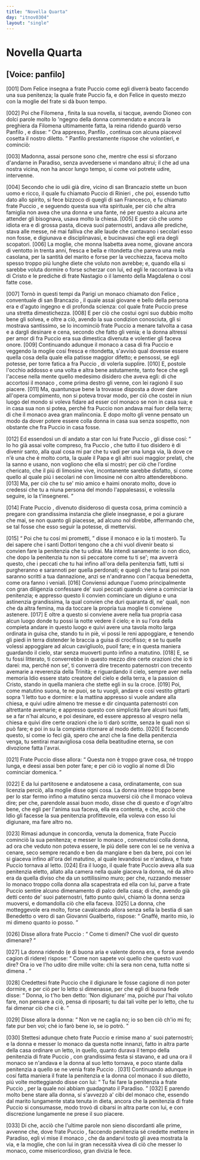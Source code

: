 ```yaml
---
title: "Novella Quarta"
day: "itnov0304"
layout: "single"
---
```

<div id="nov0304" type="novella" who="panfilo">
 <h1>
  Novella Quarta
 </h1>
 <p>
  <h2>
   [Voice: panfilo]
  </h2>
 </p>
 <argument>
  <p>
   <a name="p03040001">
    [001]
   </a>
   <name persref="donfelice" type="person">
    Dom Felice
   </name>
   insegna a
   <name persref="frapuccio" type="person">
    frate Puccio
   </name>
   come egli diverr&agrave; beato faccendo una sua penitenza; la quale frate Puccio fa, e
   <name persref="donfelice" type="person">
    don Felice
   </name>
   in questo mezzo con la moglie del frate si d&agrave; buon tempo.
  </p>
 </argument>
 <div3 type="commentary" who="author">
  <p>
   <a name="p03040002">
    [002]
   </a>
   Poi che
   <name persref="filomena" type="person">
    Filomena
   </name>
   , finita la sua novella, si tacque, avendo
   <name persref="dioneo" type="person">
    Dioneo
   </name>
   con dolci parole molto lo 'ngegno della donna commendato e ancora la preghiera da
   <name persref="filomena" type="person">
    Filomena
   </name>
   ultimamente fatta, la
   <name persref="neifile" type="person">
    reina
   </name>
   ridendo guard&ograve; verso
   <name persref="panfilo" type="person">
    Panfilo
   </name>
   , e disse:
   <q direct="unspecified" who="neifile">
    Ora appresso,
    <name persref="panfilo" type="person">
     Panfilo
    </name>
    , continua con alcuna piacevol cosetta il nostro diletto.
   </q>
   <name persref="panfilo" type="person">
    Panfilo
   </name>
   prestamente rispose che volontieri, e cominci&ograve;:
  </p>
 </div3>
 <div3 type="commentary" who="panfilo">
  <p>
   <a name="p03040003">
    [003]
   </a>
   Madonna, assai persone sono che, mentre che essi si sforzano d'andarne in Paradiso, senza avvedersene vi mandano altrui; il che ad una nostra vicina, non ha ancor lungo tempo, s&iacute; come voi potrete udire, intervenne.
  </p>
 </div3>
 <p>
  <a name="p03040004">
   [004]
  </a>
  Secondo che io udii gi&agrave; dire, vicino di
  <name placeref="sanpancrazio" type="place">
   san Brancazio
  </name>
  stette un buon uomo e ricco, il quale fu chiamato
  <name persref="frapuccio" type="person">
   Puccio di Rinieri
  </name>
  , che poi, essendo tutto dato allo spirito, si fece bizzoco di quegli di san Francesco, e fu chiamato
  <name persref="frapuccio" type="person">
   frate Puccio
  </name>
  , e seguendo questa sua vita spirituale, per ci&ograve; che altra famiglia non avea che una donna e una fante, n&eacute; per questo a alcuna arte attender gli bisognava, usava molto la chiesa.
  <a name="p03040005">
   [005]
  </a>
  E per ci&ograve; che uomo idiota era e di grossa pasta, diceva suoi paternostri, andava alle prediche, stava alle messe, n&eacute; mai falliva che alle laude che cantavano i secolari esso non fosse, e digiunava e disciplinavasi, e bucinavasi che egli era degli scopatori.
  <a name="p03040006">
   [006]
  </a>
  La moglie, che
  <name persref="monnaisabetta" type="person">
   monna Isabetta
  </name>
  avea nome, giovane ancora di ventotto in trenta anni, fresca e bella e ritondetta che pareva una mela casolana, per la santit&agrave; del marito e forse per la vecchiezza, faceva molto spesso troppo pi&uacute; lunghe diete che voluto non avrebbe; e, quando ella si sarebbe voluta dormire o forse scherzar con lui, ed egli le raccontava la vita di Cristo e le prediche di frate Nastagio o il lamento della Magdalena o cos&iacute; fatte cose.
 </p>
 <p>
  <a name="p03040007">
   [007]
  </a>
  Torn&ograve; in questi tempi da
  <name placeref="parigi" type="place">
   Parigi
  </name>
  un monaco chiamato
  <name persref="donfelice" type="person">
   don Felice
  </name>
  , conventuale di
  <name placeref="sanpancrazio" type="place">
   san Brancazio
  </name>
  , il quale assai giovane e bello della persona era e d'aguto ingegno e di profonda scienza: col quale
  <name persref="frapuccio" type="person">
   frate Puccio
  </name>
  prese una stretta dimestichezza.
  <a name="p03040008">
   [008]
  </a>
  E per ci&ograve; che costui ogni suo dubbio molto bene gli solvea, e oltre a ci&ograve;, avendo la sua condizion conosciuta, gli si mostrava santissimo, se lo incominci&ograve;
  <name persref="frapuccio" type="person">
   frate Puccio
  </name>
  a menare talvolta a casa e a dargli desinare e cena, secondo che fatto gli venia; e la donna altress&iacute; per amor di
  <name persref="frapuccio" type="person">
   fra Puccio
  </name>
  era sua dimestica divenuta e volentier gli faceva onore.
  <a name="p03040009">
   [009]
  </a>
  Continuando adunque
  <name persref="donfelice" type="person">
   il monaco
  </name>
  a casa di
  <name persref="frapuccio" type="person">
   fra Puccio
  </name>
  e veggendo la moglie cos&iacute; fresca e ritondetta, s'avvis&ograve; qual dovesse essere quella cosa della quale ella patisse maggior difetto; e pensossi, se egli potesse, per torre fatica a
  <name persref="frapuccio" type="person">
   fra Puccio
  </name>
  , di volerla supplire.
  <a name="p03040010">
   [010]
  </a>
  E, postole l'occhio addosso e una volta e altra bene astutamente, tanto fece che egli l'accese nella mente quello medesimo disidero che aveva egli: di che accortosi
  <name persref="donfelice" type="person">
   il monaco
  </name>
  , come prima destro gli venne, con lei ragion&ograve; il suo piacere.
  <a name="p03040011">
   [011]
  </a>
  Ma, quantunque bene la trovasse disposta a dover dare all'opera compimento, non si poteva trovar modo, per ci&ograve; che costei in niun luogo del mondo si voleva fidare ad esser col monaco se non in casa sua; e in casa sua non si potea, perch&eacute;
  <name persref="frapuccio" type="person">
   fra Puccio
  </name>
  non andava mai fuor della terra; di che
  <name persref="donfelice" type="person">
   il monaco
  </name>
  avea gran malinconia. E dopo molto gli venne pensato un modo da dover potere essere colla donna in casa sua senza sospetto, non obstante che
  <name persref="frapuccio" type="person">
   fra Puccio
  </name>
  in casa fosse.
 </p>
 <p>
  <a name="p03040012">
   [012]
  </a>
  Ed essendosi un d&iacute; andato a star con lui
  <name persref="frapuccio" type="person">
   frate Puccio
  </name>
  , gli disse cos&iacute;:
  <q direct="unspecified" who="donfelice">
   Io ho gi&agrave; assai volte compreso,
   <name persref="frapuccio" type="person">
    fra Puccio
   </name>
   , che tutto il tuo disidero &egrave; di divenir santo, alla qual cosa mi par che tu vadi per una lunga via, l&agrave; dove ce n'&egrave; una che &egrave; molto corta, la quale il Papa e gli altri suoi maggior prelati, che la sanno e usano, non vogliono che ella si mostri; per ci&ograve; che l'ordine chericato, che il pi&uacute; di limosine vive, incontanente sarebbe disfatto, s&iacute; come quello al quale pi&uacute; i secolari n&eacute; con limosine n&eacute; con altro attenderebbono.
   <a name="p03040013">
    [013]
   </a>
   Ma, per ci&ograve; che tu se' mio amico e haimi onorato molto, dove io credessi che tu a niuna persona del mondo l'appalesassi, e volessila seguire, io la t'insegnerei.
  </q>
 </p>
 <p>
  <a name="p03040014">
   [014]
  </a>
  <name persref="frapuccio" type="person">
   Frate Puccio
  </name>
  , divenuto disideroso di questa cosa, prima cominci&ograve; a pregare con grandissima instanzia che gliele insegnasse, e poi a giurare che mai, se non quanto gli piacesse, ad alcuno nol direbbe, affermando che, se tal fosse che esso seguir la potesse, di mettervisi.
 </p>
 <p>
  <a name="p03040015">
   [015]
  </a>
  <q direct="unspecified" who="donfelice">
   Poi che tu cos&iacute; mi prometti,
  </q>
  disse
  <name persref="donfelice" type="person">
   il monaco
  </name>
  e io la ti moster&ograve;. Tu dei sapere che i santi Dottori tengono che a chi vuol divenir beato si convien fare la penitenzia che tu udirai. Ma intendi sanamente: io non dico, che dopo la penitenzia tu non sii peccatore come tu ti se'; ma avverr&agrave; questo, che i peccati che tu hai infino all'ora della penitenzia fatti, tutti si purgheranno e sarannoti per quella perdonati; e quegli che tu farai poi non saranno scritti a tua dannazione, anzi se n'andranno con l'acqua benedetta, come ora fanno i veniali.
  <a name="p03040016">
   [016]
  </a>
  Conviensi adunque l'uomo principalmente con gran diligenzia confessare de' suoi peccati quando viene a cominciar la penitenzia; e appresso questo li convien cominciare un digiuno e una astinenzia grandissima, la qual convien che duri quaranta d&iacute;, ne' quali, non che da altra femina, ma da toccare la propria tua moglie ti conviene astenere.
  <a name="p03040017">
   [017]
  </a>
  E oltre a questo si conviene avere nella tua propria casa alcun luogo donde tu possi la notte vedere il cielo; e in su l'ora della compieta andare in questo luogo e quivi avere una tavola molto larga ordinata in guisa che, stando tu in pi&egrave;, vi possi le reni appoggiare, e tenendo gli piedi in terra distender le braccia a guisa di crocifisso; e se tu quelle volessi appoggiare ad alcun cavigliuolo, puoil fare; e in questa maniera guardando il cielo, star senza muoverti punto infino a matutino.
  <a name="p03040018">
   [018]
  </a>
  E, se tu fossi litterato, ti converrebbe in questo mezzo dire certe orazioni che io ti darei: ma, perch&eacute; non se', ti converr&agrave; dire trecento paternostri con trecento avemarie a reverenzia della Trinit&agrave;; e riguardando il cielo, sempre aver nella memoria Idio essere stato creatore del cielo e della terra, e la passion di Cristo, stando in quella maniera che stette egli in su la croce.
  <a name="p03040019">
   [019]
  </a>
  Poi, come matutino suona, te ne puoi, se tu vuogli, andare e cos&iacute; vestito gittarti sopra 'l letto tuo e dormire: e la mattina appresso si vuole andare alla chiesa, e quivi udire almeno tre messe e dir cinquanta paternostri con altrettante avemarie; e appresso questo con simplicit&agrave; fare alcuni tuoi fatti, se a far n'hai alcuno, e poi desinare, ed essere appresso al vespro nella chiesa e quivi dire certe orazioni che io ti dar&ograve; scritte, senza le quali non si pu&ograve; fare; e poi in su la compieta ritornare al modo detto.
  <a name="p03040020">
   [020]
  </a>
  E faccendo questo, s&iacute; come io feci gi&agrave;, spero che anzi che la fine della penitenzia venga, tu sentirai maravigliosa cosa della beatitudine eterna, se con divozione fatta l'avrai.
 </p>
 <p>
  <a name="p03040021">
   [021]
  </a>
  <name persref="frapuccio" type="person">
   Frate Puccio
  </name>
  disse allora:
  <q direct="unspecified" who="frapuccio">
   Questa non &egrave; troppo grave cosa, n&eacute; troppo lunga, e deesi assai ben poter fare; e per ci&ograve; io voglio al nome di Dio cominciar domenica.
  </q>
 </p>
 <p>
  <a name="p03040022">
   [022]
  </a>
  E da lui partitosene e andatosene a casa, ordinatamente, con sua licenzia perci&ograve;, alla moglie disse ogni cosa. La donna intese troppo bene per lo star fermo infino a matutino senza muoversi ci&ograve; che
  <name persref="donfelice" type="person">
   il monaco
  </name>
  voleva dire; per che, parendole assai buon modo, disse che di questo e d'ogn'altro bene, che egli per l'anima sua faceva, ella era contenta, e che, acci&ograve; che Idio gli facesse la sua penitenzia profittevole, ella voleva con esso lui digiunare, ma fare altro no.
 </p>
 <p>
  <a name="p03040023">
   [023]
  </a>
  Rimasi adunque in concordia, venuta la domenica,
  <name persref="frapuccio" type="person">
   frate Puccio
  </name>
  cominci&ograve; la sua penitenza; e messer
  <name persref="donfelice" type="person">
   lo monaco
  </name>
  , convenutosi colla donna, ad ora che veduto non poteva essere, le pi&uacute; delle sere con lei se ne veniva a cenare, seco sempre recando e ben da mangiare e ben da bere, poi con lei si giaceva infino all'ora del matutino, al quale levandosi se n'andava, e
  <name persref="frapuccio" type="person">
   frate Puccio
  </name>
  tornava al letto.
  <a name="p03040024">
   [024]
  </a>
  Era il luogo, il quale
  <name persref="frapuccio" type="person">
   frate Puccio
  </name>
  aveva alla sua penitenzia eletto, allato alla camera nella quale giaceva la donna, n&eacute; da altro era da quella diviso che da un sottilissimo muro; per che, ruzzando messer lo monaco troppo colla donna alla scapestrata ed ella con lui, parve a
  <name persref="frapuccio" type="person">
   frate Puccio
  </name>
  sentire alcuno dimenamento di palco della casa; di che, avendo gi&agrave; detti cento de' suoi paternostri, fatto punto quivi, chiam&ograve; la donna senza muoversi, e domandolla ci&ograve; che ella faceva.
  <a name="p03040025">
   [025]
  </a>
  La donna, che motteggevole era molto, forse cavalcando allora senza sella la bestia di san Benedetto o vero di san Giovanni Gualberto, rispose:
  <q direct="unspecified" who="monnaisabetta">
   Gnaff&eacute;, marito mio, io mi dimeno quanto io posso.
  </q>
 </p>
 <p>
  <a name="p03040026">
   [026]
  </a>
  Disse allora
  <name persref="frapuccio" type="person">
   frate Puccio
  </name>
  :
  <q direct="unspecified" who="frapuccio">
   Come ti dimeni? Che vuol dir questo dimenare?
  </q>
 </p>
 <p>
  <a name="p03040027">
   [027]
  </a>
  La donna ridendo (e di buona aria e valente donna era, e forse avendo cagion di ridere) rispose:
  <q direct="unspecified" who="monnaisabetta">
   Come non sapete voi quello che questo vuol dire? Ora io ve l'ho udito dire mille volte:
   <seg type="proverb">
    chi la sera non cena, tutta notte si dimena
   </seg>
   .
  </q>
 </p>
 <p>
  <a name="p03040028">
   [028]
  </a>
  Credettesi
  <name persref="frapuccio" type="person">
   frate Puccio
  </name>
  che il digiunare le fosse cagione di non poter dormire, e per ci&ograve; per lo letto si dimenasse, per che egli di buona fede disse:
  <q direct="unspecified" who="frapuccio">
   Donna, io t'ho ben detto: 'Non digiunare' ma, poich&eacute; pur l'hai voluto fare, non pensare a ci&ograve;, pensa di riposarti; tu dai tali volte per lo letto, che tu fai dimenar ci&ograve; che ci &egrave;.
  </q>
 </p>
 <p>
  <a name="p03040029">
   [029]
  </a>
  Disse allora la donna:
  <q direct="unspecified">
   Non ve ne caglia no; io so ben ci&ograve; ch'io mi fo; fate pur ben voi; ch&eacute; io far&ograve; bene io, se io potr&ograve;.
  </q>
 </p>
 <p>
  <a name="p03040030">
   [030]
  </a>
  Stettesi adunque cheto
  <name persref="frapuccio" type="person">
   frate Puccio
  </name>
  e rimise mano a' suoi paternostri; e la donna e messer
  <name persref="donfelice" type="person">
   lo monaco
  </name>
  da questa notte innanzi, fatto in altra parte della casa ordinare un letto, in quello, quanto durava il tempo della penitenzia di
  <name persref="frapuccio" type="person">
   frate Puccio
  </name>
  , con grandissima festa si stavano, e ad una ora
  <name persref="donfelice" type="person">
   il monaco
  </name>
  se n'andava e la donna al suo letto tornava, e poco stante dalla penitenzia a quello se ne venia
  <name persref="frapuccio" type="person">
   frate Puccio
  </name>
  .
  <a name="p03040031">
   [031]
  </a>
  Continuando adunque in cos&iacute; fatta maniera il frate la penitenzia e la donna col monaco il suo diletto, pi&uacute; volte motteggiando disse con lui:
  <q direct="unspecified" who="monnaisabetta">
   Tu fai fare la penitenzia a
   <name persref="frapuccio" type="person">
    frate Puccio
   </name>
   , per la quale noi abbiam guadagnato il Paradiso.
  </q>
  <a name="p03040032">
   [032]
  </a>
  E parendo molto bene stare alla donna, s&iacute; s'avvezz&ograve; a' cibi del monaco che, essendo dal marito lungamente stata tenuta in dieta, ancora che la penitenzia di
  <name persref="frapuccio" type="person">
   frate Puccio
  </name>
  si consumasse, modo trov&ograve; di cibarsi in altra parte con lui, e con discrezione lungamente ne prese il suo piacere.
 </p>
 <p>
  <a name="p03040033">
   [033]
  </a>
  Di che, acci&ograve; che l'ultime parole non sieno discordanti alle prime, avvenne che, dove
  <name persref="frapuccio" type="person">
   frate Puccio
  </name>
  , faccendo penitenzia s&eacute; credette mettere in Paradiso, egli vi mise
  <name persref="donfelice" type="person">
   il monaco
  </name>
  , che da andarvi tosto gli avea mostrata la via, e la moglie, che con lui in gran necessit&agrave; vivea di ci&ograve; che messer lo monaco, come misericordioso, gran divizia le fece.
 </p>
</div>